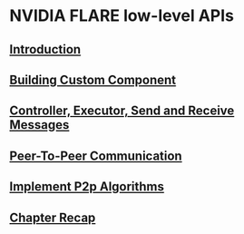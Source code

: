 
# NVIDIA FLARE low-level APIs

## [Introduction](https://developer.download.nvidia.com/assets/Clara/flare/tutorials/Chapter9/DLI-Chapter9.0.mp4)
## [Building Custom Component](https://developer.download.nvidia.com/assets/Clara/flare/tutorials/Chapter9/DLI-Chapter9.1.mp4)
## [Controller, Executor, Send and Receive Messages](https://developer.download.nvidia.com/assets/Clara/flare/tutorials/Chapter9/DLI-Chapter9.2.mp4)
## [Peer-To-Peer Communication](https://developer.download.nvidia.com/assets/Clara/flare/tutorials/Chapter9/DLI-Chapter9.3.mp4)
## [Implement P2p Algorithms](https://developer.download.nvidia.com/assets/Clara/flare/tutorials/Chapter9/DLI-Chapter9.4.mp4)
## [Chapter Recap](https://developer.download.nvidia.com/assets/Clara/flare/tutorials/Chapter9/DLI-Chapter9.5.mp4)

